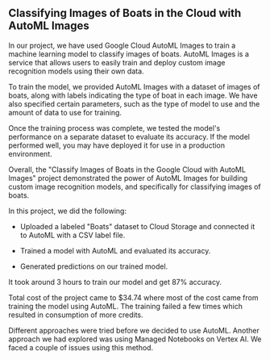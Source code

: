 ## Classifying Images of Boats in the Cloud with AutoML Images

In our project, we have used Google Cloud AutoML Images to train a machine learning model to classify images of boats. AutoML Images is a service that allows users to easily train and deploy custom image recognition models using their own data.

To train the model, we provided AutoML Images with a dataset of images of boats, along with labels indicating the type of boat in each image. We have also specified certain parameters, such as the type of model to use and the amount of data to use for training.

Once the training process was complete, we tested the model's performance on a separate dataset to evaluate its accuracy. If the model performed well, you may have deployed it for use in a production environment.

Overall, the "Classify Images of Boats in the Google Cloud with AutoML Images" project demonstrated the power of AutoML Images for building custom image recognition models, and specifically for classifying images of boats.

In this project, we did the following:

* Uploaded a labeled "Boats" dataset to Cloud Storage and connected it to AutoML with a CSV label file.

* Trained a model with AutoML and evaluated its accuracy.

* Generated predictions on our trained model.

It took around 3 hours to train our model and get 87% accuracy.

Total cost of the project came to $34.74 where most of the cost came from training the model using AutoML. The training failed a few times which resulted in consumption of more credits. 

Different approaches were tried before we decided to use AutoML. Another approach we had explored was using Managed Notebooks on Vertex AI. We faced a couple of issues using this method.  
